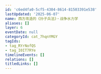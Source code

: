 ```yaml
---
id: 'c6ed4fa0-5cf5-4304-8614-81503391e538'
lastUpdated: '2025-06-07'
name: 西方改造的《孙子兵法》・战争水力学
aliases: []
layer: 6
eventDate: null
categoryId: cat_7hqnYMGY
tagIds:
- tag_RYrNofQS
- tag_I0IT7RYe
timelineEvents: []
relations: []
titledLinks: []
---
```


